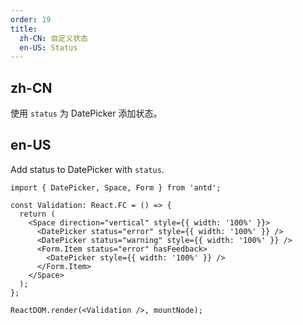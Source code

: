 ```yaml
---
order: 19
title:
  zh-CN: 自定义状态
  en-US: Status
---
```


## zh-CN

使用 `status` 为 DatePicker 添加状态。

## en-US

Add status to DatePicker with `status`.

```tsx
import { DatePicker, Space, Form } from 'antd';

const Validation: React.FC = () => {
  return (
    <Space direction="vertical" style={{ width: '100%' }}>
      <DatePicker status="error" style={{ width: '100%' }} />
      <DatePicker status="warning" style={{ width: '100%' }} />
      <Form.Item status="error" hasFeedback>
        <DatePicker style={{ width: '100%' }} />
      </Form.Item>
    </Space>
  );
};

ReactDOM.render(<Validation />, mountNode);
```

